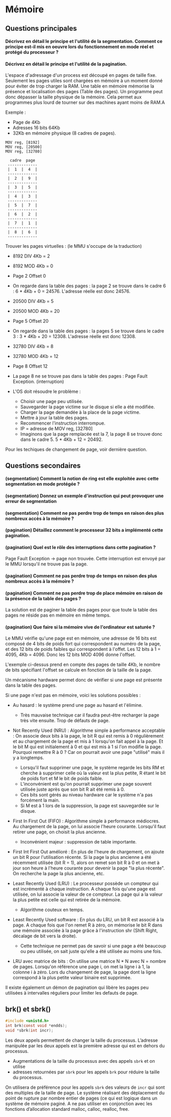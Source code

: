 # Mémoire

## Questions principales

#### Décrivez en détail le principe et l'utilité de la segmentation. Comment ce principe est-il mis en oeuvre lors du fonctionnement en mode réel et protégé du processeur ?

#### Décrivez en détail le principe et l'utilité de la pagination. 

L'espace d'adressage d'un process est découpé en pages de taille fixe. Seulement
les pages utiles sont chargées en mémoire à un moment donné pour éviter de trop
charger la RAM.
Une table en mémoire mémorise la présence et localisation des pages (Table des pages).
Un programme peut donc dépasser la taille physique de la mémoire. Cela permet aux
programmes plus lourd de tourner sur des machines ayant moins de RAM.A

Exemple : 

* Page de 4Kb
* Adresses 16 bits 64Kb
* 32Kb en mémoire physique (8 cadres de pages).

```
MOV reg, [8192]
MOV reg, [20500]
MOV reg, [32780]
```

```
  cadre  page
 -------------
 |  1  |  4  |
 -------------
 |  2  |  9  |
 -------------
 |  3  |  5  |
 -------------
 |  4  |  3  |
 -------------
 |  5  |  7  |
 ------------- 
 |  6  |  2  |
 -------------
 |  7  |  1  |
 -------------
 |  8  |  6  |
 -------------
```

Trouver les pages virtuelles : (le MMU s'occupe de la traduction)

* 8192 DIV 4Kb = 2
* 8192 MOD 4Kb = 0 
* Page 2 Offset 0
* On regarde dans la table des pages : la page 2 se trouve dans le cadre 6 : 
  6 * 4Kb + 0 = 24576. L'adresse réelle est donc 24576.

* 20500 DIV 4Kb = 5
* 20500 MOD 4Kb = 20
* Page 5 Offset 20
* On regarde dans la table des pages : la pages 5 se trouve dans le cadre 3 :
  3 * 4Kb + 20 = 12308. L'adresse réelle est donc 12308.

* 32780 DIV 4Kb = 8
* 32780 MOD 4Kb = 12
* Page 8 Offset 12
* La page 8 ne se trouve pas dans la table des pages : Page Fault Exception.
  (interruption)
* L'OS doit résoudre le problème :
	* Choisir une page peu utilisée.
	* Sauvegarder la page victime sur le disque si elle a été modifiée.
	* Charger la page demandée à la place de la page victime.
	* Mettre à jour la table des pages.
	* Recommencer l'instruction interrompue.
	* IP = adresse de MOV reg, [32780]
	* Imaginons que la page remplacée est la 7, la page 8 se trouve donc dans le
	  cadre 5. 5 * 4Kb + 12 = 20492.

Pour les techiques de changement de page, voir dernière question.

## Questions secondaires

#### (segmentation) Comment la notion de ring est elle exploitée avec cette segmentation en mode protégée ?

#### (segmentation) Donnez un exemple d'instruction qui peut provoquer une erreur de segmentation
 
#### (segmentation) Comment ne pas perdre trop de temps en raison des plus nombreux accès à la mémoire ?

#### (pagination) Détaillez comment le processeur 32 bits a implémenté cette pagination.

#### (pagination) Quel est le rôle des interruptions dans cette pagination ?

Page Fault Exception -> page non trouvée. Cette interruption est envoyé par le
MMU lorsqu'il ne trouve pas la page.

#### (pagination) Comment ne pas perdre trop de temps en raison des plus nombreux accès à la mémoire ?

#### (pagination) Comment ne pas perdre trop de place mémoire en raison de la présence de la table des pages ?

La solution est de paginer la table des pages pour que toute la table des pages
ne réside pas en mémoire en même temps.

#### (pagination) Que faire si la mémoire vive de l'ordinateur est saturée ?

Le MMU vérifie qu'une page est en mémoire, une adresse de 16 bits est composé de
4 bits de poids fort qui correspondent au numéro de la page, et des 12 bits de
poids faibles qui correspondent à l'offet. Les 12 bits à 1 = 4095, 4Kb = 4096.
Donc les 12 bits MOD 4096 donne l'offset. 

L'exemple ci-dessus prend en compte des pages de taille 4Kb, le nombre de bits
spécifiant l'offset se calcule en fonction de la taille de la page.

Un mécanisme hardware permet donc de vérifier si une page est présente dans la
table des pages.

Si une page n'est pas en mémoire, voici les solutions possibles : 

* Au hasard : le système prend une page au hasard et l'élimine.
	* Très mauvaise technique car il faudra peut-être recharger la page très
	  vite ensuite. Trop de défauts de page.

* Not Recently Used (NRU) : Algorithme simple à performance acceptable : On
  associe deux bits à la page, le bit R qui est remis à 0 régulièrement et au
  chargement de la page et mis à 1 lorsqu'on fait appel à la page. Et le bit M
  qui est initialement à 0 et qui est mis à 1 si l'on modifie la page. Pourquoi
  remettre R à 0 ? Car on pourrait avoir une page "utilisé" mais il y a
  longtemps.
	* Lorsqu'il faut supprimer une page, le système regarde les bits RM et
	  cherche à supprimer celle où la valeur est la plus petite, R étant le bit
	  de poids fort et M le bit de poids faible.
	* L'inconvénient est qu'on pourrait supprimer une page souvent utilisée
	  juste après que son bit R ait été remis à 0.
	* Ces bits sont gérés au niveau hardware car le système n'a pas forcément la
	  main.
	* Si M est à 1 lors de la suppression, la page est sauvegardée sur le
	  disque. 

* First In First Out (FIFO) : Algorithme simple à performance médiocres.
  Au chargement de la page, on lui associe l'heure courante. Lorsqu'il faut
  retirer une page, on choisit la plus ancienne. 
	* Inconvénient majeur : suppression de table importante.

* First Int First Out amélioré : En plus de l'heure de chargement, on ajoute un
  bit R pour l'utilisation récente.
  Si la page la plus ancienne a été récemment utilisée (bit R = 1), alors on
  remet son bit R à 0 et on met à jour son heure à l'heure courante pour devenir
  la page "la plus récente". On recherche la page la plus ancienne, etc.

* Least Recently Used (LRU) : Le processeur possède un compteur qui est
  incrémenté à chaque instruction. A chaque fois qu'une page est utilisée, on
  lui associe la valeur de ce compteur. La page qui a la valeur la plus petite
  est celle qui est retirée de la mémoire.
	* Algorithme couteux en temps.

* Least Recently Used software : En plus du LRU, un bit R est associé à la page.
  A chaque fois que l'on remet R à zéro, on mémorise le bit R dans une mémoire
  associée à la page grâce à l'instruction shr (Shift Right, décalage de bit
  vers la droite). 
	* Cette technique ne permet pas de savoir si une page a été beaucoup ou peu
	  utilisée, on sait juste qu'elle a été utilisée au moins une fois.

* LRU avec matrice de bits : On utilise une matrice N * N avec N = nombre de
  pages. Lorsqu'on référence une page i, on met la ligne i à 1, la colonne i à
  zéro. Lors du changement de page, la page dont la ligne correspond à la plus
  petite valeur binaire est supprimée.


Il existe également un démon de pagination qui libère les pages peu utilisées à
intervalles réguliers pour limiter les defauts de page.

## brk() et sbrk()

```C
#include <unistd.h>
int brk(const void *endds);
void *sbrk(int incr);
```

Les deux appels permettent de changer la taille du processus. L’adresse manipulée 
par les deux appels est la première adresse qui est en dehors du processus. 

+ Augmentations de la taille du processus avec des appels `sbrk` et on utilise 
+ adresses retournées par `sbrk` pour les appels `brk` pour réduire la taille 
du processus. 

On utilisera de préférence pour les appels `sbrk` des valeurs de `incr` qui sont 
des multiples de la taille de page. Le système réalisant des déplacement du 
point de rupture par nombre entier de  pages (ce qui est logique dans un système 
de mémoire paginé. A ne pas utiliser en conjonction avec les fonctions 
d’allocation standard malloc, calloc, realloc, free.

